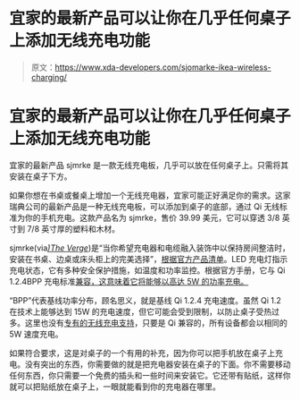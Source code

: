 # 宜家的最新产品可以让你在几乎任何桌子上添加无线充电功能

> 原文：<https://www.xda-developers.com/sjomarke-ikea-wireless-charging/>

# 宜家的最新产品可以让你在几乎任何桌子上添加无线充电功能

宜家的最新产品 sjmrke 是一款无线充电板，几乎可以放在任何桌子上。只需将其安装在桌子下方。

如果你想在书桌或餐桌上增加一个无线充电器，宜家可能正好满足你的需求。这家瑞典公司的最新产品是一种无线充电板，可以添加到桌子的底部，通过 Qi 无线标准为你的手机充电。这款产品名为 sjmrke，售价 39.99 美元，它可以穿透 3/8 英寸到 7/8 英寸厚的塑料和木材。

sjmrke(via[*)The Verge*](https://www.theverge.com/2021/9/19/22677980/ikea-sjomarke-wireless-qi-charging-existing-furniture))是“当你希望充电器和电缆融入装饰中以保持房间整洁时，安装在书桌、边桌或床头柜上的完美选择”，[根据官方产品清单](https://www.ikea.com/us/en/manuals/sjoemaerke-wireless-charger__AA-2281316-2_pub.pdf)。LED 充电灯指示充电状态，它有多种安全保护措施，如温度和功率监控。根据官方手册，它与 Qi 1.2.4BPP 充电标准[兼容，这意味着它将能够以高达 5W 的功率充电。](https://www.ikea.com/us/en/manuals/sjoemaerke-wireless-charger__AA-2281316-2_pub.pdf)

“BPP”代表基线功率分布，顾名思义，就是基线 Qi 1.2.4 充电速度。虽然 Qi 1.2 在技术上能够达到 15W 的充电速度，但它可能会受到限制，以防止桌子受热过多。这里也没有[专有的无线充电支持](https://www.xda-developers.com/realme-magdart-hands-on/)，只要是 Qi 兼容的，所有设备都会以相同的 5W 速度充电。

如果符合要求，这是对桌子的一个有用的补充，因为你可以把手机放在桌子上充电。没有突出的东西，你需要做的就是把充电器安装在桌子的下面。你不需要移动任何东西，你只需要一个免费的插头和一些时间来安装它。它还带有贴纸，这样你就可以把贴纸放在桌子上，一眼就能看到你的充电器在哪里。